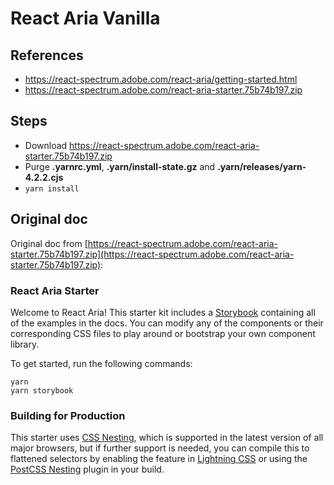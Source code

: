 # React Aria Vanilla

## References

- https://react-spectrum.adobe.com/react-aria/getting-started.html
- https://react-spectrum.adobe.com/react-aria-starter.75b74b197.zip

## Steps

- Download https://react-spectrum.adobe.com/react-aria-starter.75b74b197.zip
- Purge **.yarnrc.yml**, **.yarn/install-state.gz** and **.yarn/releases/yarn-4.2.2.cjs**
- `yarn install`

## Original doc

Original doc from [https://react-spectrum.adobe.com/react-aria-starter.75b74b197.zip](https://react-spectrum.adobe.com/react-aria-starter.75b74b197.zip):

### React Aria Starter

Welcome to React Aria! This starter kit includes a [Storybook](https://storybook.js.org/) containing all of the examples in the docs. You can modify any of the components or their corresponding CSS files to play around or bootstrap your own component library.

To get started, run the following commands:

```shell
yarn
yarn storybook
```

### Building for Production

This starter uses [CSS Nesting](https://drafts.csswg.org/css-nesting/), which is supported in the latest version of all major browsers, but if further support is needed, you can compile this to flattened selectors by enabling the feature in [Lightning CSS](https://lightningcss.dev/docs.html) or using the [PostCSS Nesting](https://github.com/csstools/postcss-plugins/tree/main/plugins/postcss-nesting#usage) plugin in your build.
